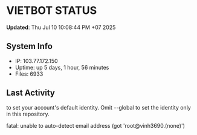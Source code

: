 # VIETBOT STATUS
**Updated**: Thu Jul 10 10:08:44 PM +07 2025

## System Info
- IP: 103.77.172.150
- Uptime: up 5 days, 1 hour, 56 minutes
- Files: 6933

## Last Activity

to set your account's default identity.
Omit --global to set the identity only in this repository.

fatal: unable to auto-detect email address (got 'root@vinh3690.(none)')
